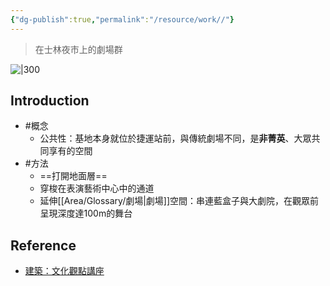 ```yaml
---
{"dg-publish":true,"permalink":"/resource/work//"}
---
```


> 在士林夜市上的劇場群

![|300](https://payload.cargocollective.com/1/22/714794/12232608/c_OMA-Shephotoerd-Co-Photography_1600_c.gif)

## Introduction

- #概念
	- 公共性：基地本身就位於捷運站前，與傳統劇場不同，是**非菁英**、大眾共同享有的空間
- #方法
	- ==打開地面層==
	- 穿梭在表演藝術中心中的通道
	- 延伸[[Area/Glossary/劇場\|劇場]]空間：串連藍盒子與大劇院，在觀眾前呈現深度達100m的舞台

## Reference
- [建築：文化觀點講座](https://youtu.be/HUgSS81cdH8?si=CEstCGwK7NQQ5RJe)